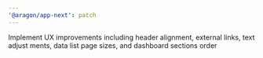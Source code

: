 ```yaml
---
'@aragon/app-next': patch
---
```


Implement UX improvements including header alignment, external links, text adjust ments, data list page sizes, and
dashboard sections order

